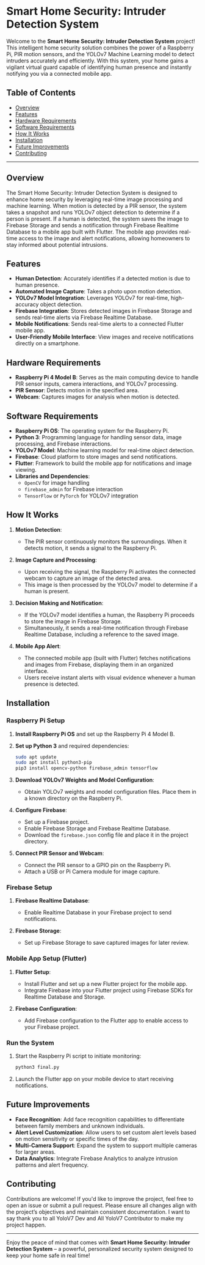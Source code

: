# Smart Home Security: Intruder Detection System

Welcome to the **Smart Home Security: Intruder Detection System** project! This intelligent home security solution combines the power of a Raspberry Pi, PIR motion sensors, and the YOLOv7 Machine Learning model to detect intruders accurately and efficiently. With this system, your home gains a vigilant virtual guard capable of identifying human presence and instantly notifying you via a connected mobile app.

## Table of Contents

- [Overview](#overview)
- [Features](#features)
- [Hardware Requirements](#hardware-requirements)
- [Software Requirements](#software-requirements)
- [How It Works](#how-it-works)
- [Installation](#installation)
- [Future Improvements](#future-improvements)
- [Contributing](#contributing)

---

## Overview

The Smart Home Security: Intruder Detection System is designed to enhance home security by leveraging real-time image processing and machine learning. When motion is detected by a PIR sensor, the system takes a snapshot and runs YOLOv7 object detection to determine if a person is present. If a human is detected, the system saves the image to Firebase Storage and sends a notification through Firebase Realtime Database to a mobile app built with Flutter. The mobile app provides real-time access to the image and alert notifications, allowing homeowners to stay informed about potential intrusions.

## Features

- **Human Detection**: Accurately identifies if a detected motion is due to human presence.
- **Automated Image Capture**: Takes a photo upon motion detection.
- **YOLOv7 Model Integration**: Leverages YOLOv7 for real-time, high-accuracy object detection.
- **Firebase Integration**: Stores detected images in Firebase Storage and sends real-time alerts via Firebase Realtime Database.
- **Mobile Notifications**: Sends real-time alerts to a connected Flutter mobile app.
- **User-Friendly Mobile Interface**: View images and receive notifications directly on a smartphone.

## Hardware Requirements

- **Raspberry Pi 4 Model B**: Serves as the main computing device to handle PIR sensor inputs, camera interactions, and YOLOv7 processing.
- **PIR Sensor**: Detects motion in the specified area.
- **Webcam**: Captures images for analysis when motion is detected.

## Software Requirements

- **Raspberry Pi OS**: The operating system for the Raspberry Pi.
- **Python 3**: Programming language for handling sensor data, image processing, and Firebase interactions.
- **YOLOv7 Model**: Machine learning model for real-time object detection.
- **Firebase**: Cloud platform to store images and send notifications.
- **Flutter**: Framework to build the mobile app for notifications and image viewing.
- **Libraries and Dependencies**:
  - `OpenCV` for image handling
  - `firebase_admin` for Firebase interaction
  - `TensorFlow` or `PyTorch` for YOLOv7 integration

## How It Works

1. **Motion Detection**:
   - The PIR sensor continuously monitors the surroundings. When it detects motion, it sends a signal to the Raspberry Pi.

2. **Image Capture and Processing**:
   - Upon receiving the signal, the Raspberry Pi activates the connected webcam to capture an image of the detected area.
   - This image is then processed by the YOLOv7 model to determine if a human is present.

3. **Decision Making and Notification**:
   - If the YOLOv7 model identifies a human, the Raspberry Pi proceeds to store the image in Firebase Storage.
   - Simultaneously, it sends a real-time notification through Firebase Realtime Database, including a reference to the saved image.

4. **Mobile App Alert**:
   - The connected mobile app (built with Flutter) fetches notifications and images from Firebase, displaying them in an organized interface.
   - Users receive instant alerts with visual evidence whenever a human presence is detected.

## Installation

### Raspberry Pi Setup

1. **Install Raspberry Pi OS** and set up the Raspberry Pi 4 Model B.
2. **Set up Python 3** and required dependencies:
   ```bash
   sudo apt update
   sudo apt install python3-pip
   pip3 install opencv-python firebase_admin tensorflow
   ```
3. **Download YOLOv7 Weights and Model Configuration**:
   - Obtain YOLOv7 weights and model configuration files. Place them in a known directory on the Raspberry Pi.

4. **Configure Firebase**:
   - Set up a Firebase project.
   - Enable Firebase Storage and Firebase Realtime Database.
   - Download the `firebase.json` config file and place it in the project directory.

5. **Connect PIR Sensor and Webcam**:
   - Connect the PIR sensor to a GPIO pin on the Raspberry Pi.
   - Attach a USB or Pi Camera module for image capture.

### Firebase Setup

1. **Firebase Realtime Database**:
   - Enable Realtime Database in your Firebase project to send notifications.
   
2. **Firebase Storage**:
   - Set up Firebase Storage to save captured images for later review.

### Mobile App Setup (Flutter)

1. **Flutter Setup**:
   - Install Flutter and set up a new Flutter project for the mobile app.
   - Integrate Firebase into your Flutter project using Firebase SDKs for Realtime Database and Storage.

2. **Firebase Configuration**:
   - Add Firebase configuration to the Flutter app to enable access to your Firebase project.

### Run the System

1. Start the Raspberry Pi script to initiate monitoring:
   ```bash
   python3 final.py
   ```
2. Launch the Flutter app on your mobile device to start receiving notifications.

## Future Improvements

- **Face Recognition**: Add face recognition capabilities to differentiate between family members and unknown individuals.
- **Alert Level Customization**: Allow users to set custom alert levels based on motion sensitivity or specific times of the day.
- **Multi-Camera Support**: Expand the system to support multiple cameras for larger areas.
- **Data Analytics**: Integrate Firebase Analytics to analyze intrusion patterns and alert frequency.

## Contributing

Contributions are welcome! If you'd like to improve the project, feel free to open an issue or submit a pull request. Please ensure all changes align with the project’s objectives and maintain consistent documentation. I want to say thank you to all YoloV7 Dev and All YoloV7 Contributor to make my project happen.


---

Enjoy the peace of mind that comes with **Smart Home Security: Intruder Detection System** – a powerful, personalized security system designed to keep your home safe in real time!